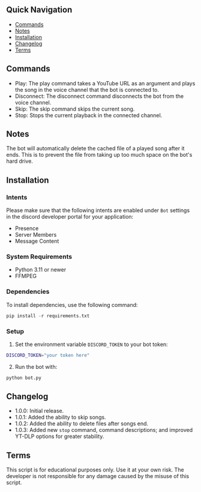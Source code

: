 ## Quick Navigation
- [Commands](#commands)
- [Notes](#notes)
- [Installation](#Install)
- [Changelog](#changelog)
- [Terms](#terms)

## <a id="commands"></a>Commands
- Play: The play command takes a YouTube URL as an argument and plays the song in the voice channel that the bot is connected to.
- Disconnect: The disconnect command disconnects the bot from the voice channel.
- Skip: The skip command skips the current song.
- Stop: Stops the current playback in the connected channel.

## <a id="notes"></a>Notes
The bot will automatically delete the cached file of a played song after it ends. This is to prevent the file from taking up too much space on the bot's hard drive.

## <a id="Install"></a>Installation

### Intents

Please make sure that the following intents are enabled under `Bot` settings in the discord developer portal for your application:
- Presence
- Server Members
- Message Content 

### System Requirements
- Python 3.11 or newer
- FFMPEG

### Dependencies

To install dependencies, use the following command:
```py
pip install -r requirements.txt
```

### Setup

1. Set the environment variable `DISCORD_TOKEN` to your bot token:
```sh
DISCORD_TOKEN="your token here"
```
2. Run the bot with:
```sh
python bot.py
```

## <a id="changelog"></a>Changelog
- 1.0.0: Initial release.
- 1.0.1: Added the ability to skip songs.
- 1.0.2: Added the ability to delete files after songs end.
- 1.0.3: Added new `stop` command, command descriptions; and improved YT-DLP options for greater stability.

## <a id="terms"></a>Terms
This script is for educational purposes only. Use it at your own risk. The developer is not responsible for any damage caused by the misuse of this script.


